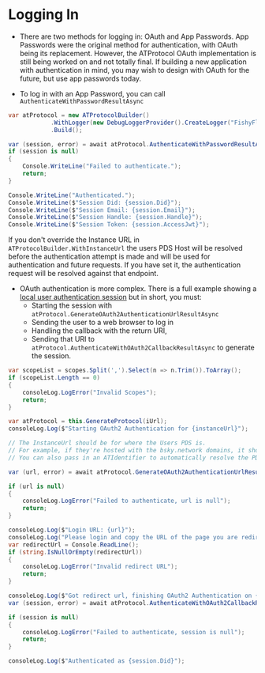 # Logging In

- There are two methods for logging in: OAuth and App Passwords. App Passwords were the original method for authentication, with OAuth being its replacement. However, the ATProtocol OAuth implementation is still being worked on and not totally final. If building a new application with authentication in mind, you may wish to design with OAuth for the future, but use app passwords today.

- To log in with an App Password, you can call `AuthenticateWithPasswordResultAsync`

```csharp
var atProtocol = new ATProtocolBuilder()
            .WithLogger(new DebugLoggerProvider().CreateLogger("FishyFlip"))
            .Build();

var (session, error) = await atProtocol.AuthenticateWithPasswordResultAsync(identifier, password, cancellationToken);
if (session is null)
{
    Console.WriteLine("Failed to authenticate.");
    return;
}

Console.WriteLine("Authenticated.");
Console.WriteLine($"Session Did: {session.Did}");
Console.WriteLine($"Session Email: {session.Email}");
Console.WriteLine($"Session Handle: {session.Handle}");
Console.WriteLine($"Session Token: {session.AccessJwt}");
```

If you don't override the Instance URL in `ATProtocolBuilder.WithInstanceUrl` the users PDS Host will be resolved before the authentication attempt is made and will be used for authentication and future requests. If you have set it, the authentication request will be resolved against that endpoint. 

- OAuth authentication is more complex. There is a full example showing a [local user authentication session](https://github.com/drasticactions/FishyFlip/tree/develop/samples/OAuth) but in short, you must:
  - Starting the session with `atProtocol.GenerateOAuth2AuthenticationUrlResultAsync`
  - Sending the user to a web browser to log in
  - Handling the callback with the return URI, 
  - Sending that URI to `atProtocol.AuthenticateWithOAuth2CallbackResultAsync` to generate the session.

```csharp
var scopeList = scopes.Split(',').Select(n => n.Trim()).ToArray();
if (scopeList.Length == 0)
{
    consoleLog.LogError("Invalid Scopes");
    return;
}

var atProtocol = this.GenerateProtocol(iUrl);
consoleLog.Log($"Starting OAuth2 Authentication for {instanceUrl}");

// The InstanceUrl should be for where the Users PDS is.
// For example, if they're hosted with the bsky.network domains, it should be bsky.social.
// You can also pass in an ATIdentifier to automatically resolve the PDS url so it can handle the OAuth request.

var (url, error) = await atProtocol.GenerateOAuth2AuthenticationUrlResultAsync(clientId, "http://127.0.0.1", scopeList, instanceUrl.ToString(), cancellationToken);

if (url is null)
{
    consoleLog.LogError("Failed to authenticate, url is null");
    return;
}

consoleLog.Log($"Login URL: {url}");
consoleLog.Log("Please login and copy the URL of the page you are redirected to.");
var redirectUrl = Console.ReadLine();
if (string.IsNullOrEmpty(redirectUrl))
{
    consoleLog.LogError("Invalid redirect URL");
    return;
}

consoleLog.Log($"Got redirect url, finishing OAuth2 Authentication on {instanceUrl}");
var (session, error) = await atProtocol.AuthenticateWithOAuth2CallbackResultAsync(redirectUrl, cancellationToken);

if (session is null)
{
    consoleLog.LogError("Failed to authenticate, session is null");
    return;
}

consoleLog.Log($"Authenticated as {session.Did}");
```
